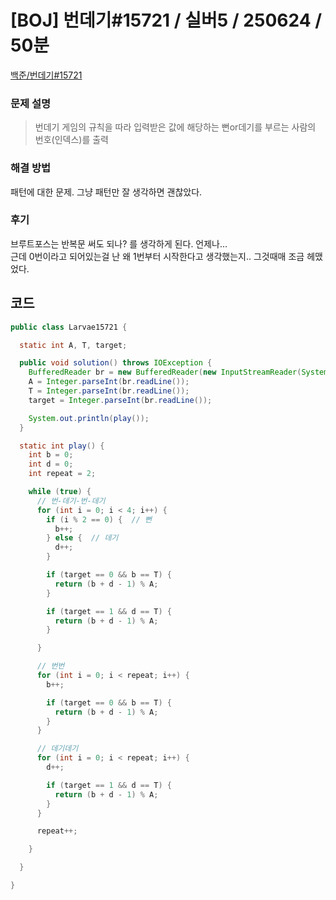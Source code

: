 # [BOJ] 번데기#15721 / 실버5 / 250624 / 50분

[백준/번데기#15721](https://www.acmicpc.net/problem/15721)

### 문제 설명

> 번데기 게임의 규칙을 따라 입력받은 값에 해당하는 뻔or데기를 부르는 사람의 번호(인덱스)를 출력

### 해결 방법

패턴에 대한 문제. 그냥 패턴만 잘 생각하면 괜찮았다.

### 후기

브루트포스는 반복문 써도 되나? 를 생각하게 된다. 언제나...<br>
근데 0번이라고 되어있는걸 난 왜 1번부터 시작한다고 생각했는지.. 그것때매 조금 헤맸었다.

## 코드

```java
public class Larvae15721 {

  static int A, T, target;

  public void solution() throws IOException {
    BufferedReader br = new BufferedReader(new InputStreamReader(System.in));
    A = Integer.parseInt(br.readLine());
    T = Integer.parseInt(br.readLine());
    target = Integer.parseInt(br.readLine());

    System.out.println(play());
  }

  static int play() {
    int b = 0;
    int d = 0;
    int repeat = 2;

    while (true) {
      // 번-데기-번-데기
      for (int i = 0; i < 4; i++) {
        if (i % 2 == 0) {  // 뻔
          b++;
        } else {  // 데기
          d++;
        }

        if (target == 0 && b == T) {
          return (b + d - 1) % A;
        }

        if (target == 1 && d == T) {
          return (b + d - 1) % A;
        }

      }

      // 번번
      for (int i = 0; i < repeat; i++) {
        b++;

        if (target == 0 && b == T) {
          return (b + d - 1) % A;
        }
      }

      // 데기데기
      for (int i = 0; i < repeat; i++) {
        d++;

        if (target == 1 && d == T) {
          return (b + d - 1) % A;
        }
      }

      repeat++;

    }

  }

}

```

